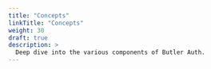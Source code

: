 ```yaml
---
title: "Concepts"
linkTitle: "Concepts"
weight: 30
draft: true
description: >
  Deep dive into the various components of Butler Auth. 
---
```

